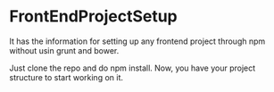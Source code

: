 # FrontEndProjectSetup
It has the information for setting up any frontend project through npm without usin grunt and bower.

Just clone the repo and do npm install.
Now, you have your project structure to start working on it.